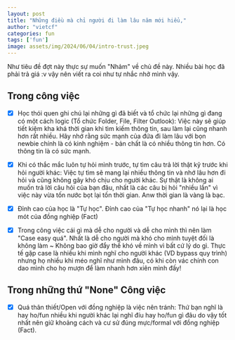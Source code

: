 ```yaml
---
layout: post
title: "Những điều mà chỉ người đi làm lâu năm mới hiểu,"
author: "vietcf"
categories: fun
tags: ['fun']
image: assets/img/2024/06/04/intro-trust.jpeg
---
```


Như tiêu đề đợt này thực sự muốn "Nhảm" về chủ đề này. Nhiều bài học đã phải trả giá :v vậy nên viết ra coi như tự nhắc nhở mình vậy.

## Trong công việc

- [x] Học thói quen ghi chú lại những gì đã biết và tổ chức lại những gì đang có một cách logic (Tổ chức Folder, File, Filter Outlook): Việc này sẽ giúp tiết kiệm kha khá thời gian khi tìm kiếm thông tin, sau làm lại cũng nhanh hơn rất nhiều. Hãy nhớ rằng sức mạnh của đứa đi làm lâu với bọn newbie chính là có kinh nghiệm - bản chất là có nhiều thông tin hơn. Có thông tin là có sức mạnh.

- [x] Khi có thắc mắc luôn tự hỏi mình trước, tự tìm câu trả lời thật kỹ trước khi hỏi người khác: Việc tự tìm sẽ mang lại nhiều thông tin và nhớ lâu hơn đi hỏi và cũng không gây khó chịu cho người khác. Sự thật là không ai muốn trả lời câu hỏi của bạn đâu, nhất là các câu bị hỏi "nhiều lần" vì việc này vừa tốn nước bọt lại tốn thời gian. Anw thời gian là vàng là bạc.

- [x] Đỉnh cao của học là "Tự học". Đỉnh cao của "Tự học nhanh" nó lại là học mót của đồng nghiệp (Fact)

- [x] Trong công việc cái gì mà dễ cho người và dễ cho mình thì nên làm "Case easy quá". Nhất là dễ cho người mà khó cho mình tuyệt đối là không làm ~ Không bao giờ đẩy thế khó về mình vì bất cứ lý do gì. Thực tế gặp case là nhiều khi mình nghĩ cho người khác (VD bypass quy trình) nhưng họ nhiều khi méo nghĩ như mình đâu, có khi còn vác chính con dao mình cho họ mượn để làm nhanh hơn xiên mình đấy!

## Trong những thứ "None" Công việc

- [x] Quá thân thiết/Open với đồng nghiệp là việc nên tránh: Thứ bạn nghĩ là hay ho/fun nhiều khi người khác lại nghĩ đíu hay ho/fun gì đâu do vậy tốt nhất nên giữ khoảng cách và cư sử đúng mực/formal với đồng nghiệp (Fact).



